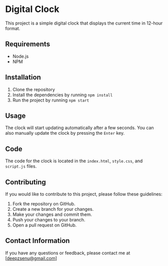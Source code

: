 # Digital Clock

This project is a simple digital clock that displays the current time in 12-hour format.

## Requirements

* Node.js
* NPM

## Installation

1. Clone the repository
2. Install the dependencies by running `npm install`
3. Run the project by running `npm start`

## Usage

The clock will start updating automatically after a few seconds. You can also manually update the clock by pressing the `Enter` key.

## Code

The code for the clock is located in the `index.html`, `style.css`, and `script.js` files.

## Contributing

If you would like to contribute to this project, please follow these guidelines:

1. Fork the repository on GitHub.
2. Create a new branch for your changes.
3. Make your changes and commit them.
4. Push your changes to your branch.
5. Open a pull request on GitHub.

## Contact Information

If you have any questions or feedback, please contact me at [deepzsenu@gmail.com]
